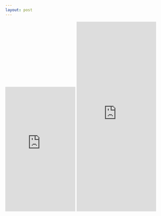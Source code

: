 ```yaml
---
layout: post
---
```


<iframe width="222" height="394" src="https://www.youtube.com/embed/lk-gSncCXRw" frameborder="0" allow="autoplay;encrypted-media" allowfullscreen></iframe>
<iframe width="50%" height="600" src="https://www.waze.com/?locale=zh-TW" frameborder="0" allow="autoplay" allowfullscreen></iframe>
<!--
    0. logo
    1. panel
    2. features
    3. installation
    4. app view
    -->
